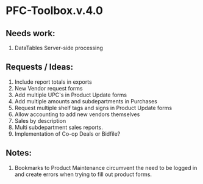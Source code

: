 # PFC-Toolbox.v.4.0

## Needs work:
<ol>
  <li>DataTables Server-side processing</li>
</ol>
  
## Requests / Ideas:
<ol>
  <li>Include report totals in exports</li>
  <li>New Vendor request forms</li>
  <li>Add multiple UPC's in Product Update forms</li>
  <li>Add multiple amounts and subdepartments in Purchases</li>
  <li>Request multiple shelf tags and signs in Product Update forms</li>
  <li>Allow accounting to add new vendors themselves</li>
  <li>Sales by description</li>
  <li>Multi subdepartment sales reports.</li>
  <li>Implementation of Co-op Deals or Bidfile?</li>
</ol>

## Notes:
<ol>
  <li>Bookmarks to Product Maintenance circumvent the need to be logged in and create errors when trying to fill out product forms.</li>
</ol>
